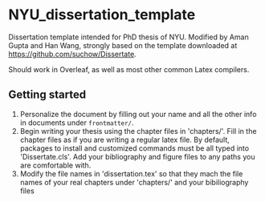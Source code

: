 # NYU_dissertation_template
Dissertation template intended for PhD thesis of NYU. Modified by Aman Gupta and Han Wang, strongly based on the template downloaded at https://github.com/suchow/Dissertate.

Should work in Overleaf, as well as most other common Latex compilers.

## Getting started
1. Personalize the document by filling out your name and all the other info in documents under `frontmatter/`.
2. Begin writing your thesis using the chapter files in 'chapters/'. Fill in the chapter files as if you are writing a regular latex file.  By default, packages to install and customized commands must be all typed into 'Dissertate.cls'. Add your bibliography and figure files to any paths you are comfortable with.
3. Modify the file names in 'dissertation.tex' so that they mach the file names of your real chapters under 'chapters/' and your bibiliography files 
